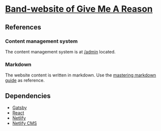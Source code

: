 # [Band-website of Give Me A Reason](https://givemeareason-official.netlify.com)

## References

### Content management system

The content management system is at [/admin](https://givemeareason-official.netlify.com/admin) located.

### Markdown

The website content is written in markdown. Use the [mastering markdown guide](https://guides.github.com/features/mastering-markdown/) as reference.

## Dependencies

* [Gatsby](http://gatsbyjs.org/)
* [React](https://reactjs.org/)
* [Netlify](https://www.netlify.com/)
* [Netlify CMS](https://www.netlifycms.org/)
